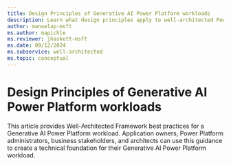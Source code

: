 ```yaml
---
title: Design Principles of Generative AI Power Platform workloads 
description: Learn what design principles apply to well-architected Power Platform workloads that use generative AI features
author: manuelap-msft
ms.author: mapichle
ms.reviewer: jhaskett-msft
ms.date: 09/12/2024
ms.subservice: well-architected
ms.topic: conceptual
---
```


# Design Principles of Generative AI Power Platform workloads 

This article provides Well-Architected Framework best practices for a Generative AI Power Platform workload. Application owners, Power Platform administrators, business stakeholders, and architects can use this guidance to create a technical foundation for their Generative AI Power Platform workload.